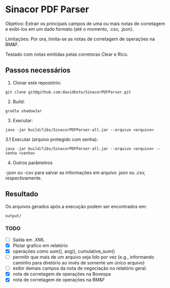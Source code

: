 # Sinacor PDF Parser

Objetivo: Extrair os principais campos de uma ou mais notas de corretagem e exibi-los em um dado formato (até o momento, .csv, .json). 

Limitações: Por ora, limita-se as notas de corretagem de operações na BM&F.

Testado com notas emitidas pelas corretoras Clear e Rico.

## Passos necessários

1. Clonar este repostório:
```shell
git clone git@github.com:davidboto/SinacorPDFParser.git
```

2. Build:
```shell
gradle shadowJar
```

3. Executar:
```shell
java -jar build/libs/SinacorPDFParser-all.jar --arquivo <arquivo>
```

3.1 Executar (arquivo protegido com senha):
```shell
java -jar build/libs/SinacorPDFParser-all.jar --arquivo <arquivo> --senha <senha>
```

4. Outros parâmetros

-json ou -csv para salvar as informações em arquivo .json ou .csv, respectivamente.

## Resultado

Os arquivos gerados após a execução podem ser encontrados em:
```shell
output/
```

### TODO

- [ ] Saída em .XML
- [x] Plotar grafico em relatório
- [x] operações como sum(), avg(), cumulative_sum()
- [ ] permitir que mais de um arquivo seja lido por vez (e.g., informando caminho para diretório ao invés de somente um único arquivo)
- [ ] exibir demais campos da nota de negociação no relatório geral.
- [x] nota de corretagem de operações na Bovespa
- [x] nota de corretagem de operações na BM&F
